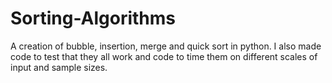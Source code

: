 # Sorting-Algorithms
A creation of bubble, insertion, merge and quick sort in python. I also made code to test that they all work and code to time them on different scales of input and sample sizes.
